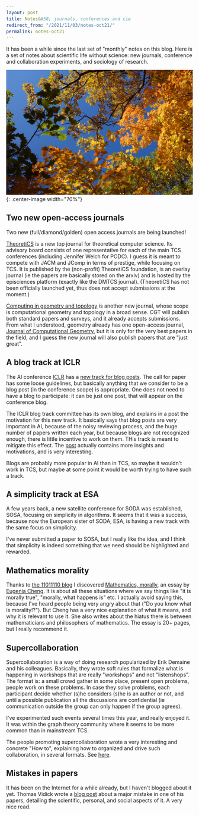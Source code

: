 ```yaml
---
layout: post
title: Notes&#58; journals, conferences and cie
redirect_from: "/2021/11/03/notes-oct21/"
permalink: notes-oct21
---
```


It has been a while since the last set of "monthly" notes on this blog. 
Here is a set of notes about scientific life without science: new 
journals, conference and collaboration experiments, and sociology of research.

![](../assets/automne-21.jpg){: .center-image width="70%"}

## Two new open-access journals

Two new (full/diamond/golden) open access journals are being launched!

[TheoretiCS](https://theoretics.episciences.org/) is a new top journal 
for theoretical computer science. Its advisory board consists of one
representative for each of the main TCS conferences (including Jennifer Welch 
for PODC). I guess it is meant to compete with JACM and JComp in terms of 
prestige, while focusing on TCS. It is published by the (non-profit) 
TheoretiCS foundation, is an overlay journal (ie the papers are basically 
stored on the arxiv) and is hosted by the episciences platform (exactly 
like the DMTCS journal). (TheoretiCS has not been officially launched yet, 
thus does not accept submissions at the moment.)

[Computing in geometry and topology](https://www.cgt-journal.org/index.php/cgt)
is another new journal, whose scope is computational geometry and topology
in a broad sense. CGT will publish both standard papers and surveys, and it 
already accepts submissions. From what I understood, geometry already has 
one open-access journal, 
[Journal of Computational Geometry](https://jocg.org/index.php/jocg), but 
it is only for the very best papers in the field, and I guess the new 
journal will also publish papers that are "just great".


## A blog track at ICLR

The AI conference [ICLR](https://iclr.cc/) has a 
[new track for blog posts](https://iclr.cc/Conferences/2022/CallForBlogPosts).
The call for paper has some loose guidelines, but basically anything that we
consider to be a blog post (in the conference scope) is appropriate. 
One does not need to have a blog to participate: it can be just one post, 
that will appear on the conference blog.

The ICLR blog track committee has its own blog, and explains in a post the 
motivation for this new track. It basically says that blog posts are very 
important in AI, because of the noisy reviewing process, and the huge 
number of papers written each year, but because blogs are not recognized 
enough, there is little incentive to work on them. THis track is meant to
mitigate this effect.
The [post](https://iclr-blog-track.github.io//2021/09/08/blog-posts-as-conference-contributions/)
actually contains more insights and motivations, and is very interesting. 

Blogs are probably more popular in AI than in TCS, so maybe it wouldn't 
work in TCS, but maybe at some point it would be worth trying to have such 
a track.


## A simplicity track at ESA

A few years back, a new satellite conference for SODA was established, SOSA, 
focusing on simplicity in algorithms. It seems that it was a success, 
because now the European sister of SODA, ESA, is having a new track with the 
same focus on simplicity. 

I've never submitted a paper to SOSA, but I really like the idea, and I 
think that simplicity is indeed something that we need should be highlighted 
and rewarded.

## Mathematics morality

Thanks to [the 11011110 blog](https://11011110.github.io/blog/) I discovered
[Mathematics, morally](http://eugeniacheng.com/wp-content/uploads/2017/02/cheng-morality.pdf), 
an essay by [Eugenia Cheng](http://eugeniacheng.com/). 
It is about all these situations where we say 
things like "it is morally true", "morally, what happens is" etc. 
I actually avoid saying this, because I've heard people being very angry 
about that ("Do you know what is morality!?"). 
But Cheng has a very nice explanation of what it means, and 
why it is relevant to use it. She also writes about the hiatus there is 
between mathematicians and philosophers of mathematics. 
The essay is 20+ pages, but I really recommend it.

## Supercollaboration

Supercollaboration is a way of doing research popularized by Erik Demaine 
and his colleagues. Basically, they wrote soft rules that formalize what 
is happening in workshops that are really "workshops" and not "listenshops". 
The format is: a small crowd gather in some place, present open problems, 
people work on these problems. In case they solve problems, each 
participant decide whether (s)he considers (s)he is an author or not, and 
until a possible publication all the discussions are confidential (ie
communication outside the group can only happen if the group agrees). 

I've experimented such events several times this year, and really enjoyed it. 
It was within the graph theory community where it seems to be more common than 
in mainstream TCS.
 
The people promoting supercollaboration wrote a very interesting and concrete
"How to", explaining how to organized and drive such collaboration, in 
several formats. See [here](http://erikdemaine.org/supercollaboration/howto.pdf). 

## Mistakes in papers

It has been on the Internet for a while already, but I haven't blogged about it 
yet. Thomas Vidick wrote a 
[blog post](https://mycqstate.wordpress.com/2020/09/29/it-happens-to-everyonebut-its-not-fun/) 
about a major mistake in one of his papers, detailing the scientific, 
personal, and social aspects of it. 
A very nice read. 





